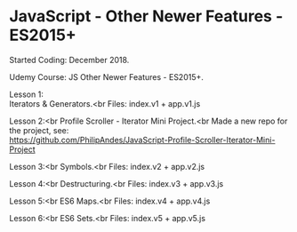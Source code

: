 # JavaScript - Other Newer Features - ES2015+

Started Coding: December 2018.

Udemy Course: JS Other Newer Features - ES2015+.

Lesson 1:<br>
Iterators & Generators.<br
Files: index.v1 + app.v1.js

Lesson 2:<br
Profile Scroller - Iterator Mini Project.<br
Made a new repo for the project, see: <br>
https://github.com/PhilipAndes/JavaScript-Profile-Scroller-Iterator-Mini-Project


Lesson 3:<br
Symbols.<br
Files: index.v2 + app.v2.js

Lesson 4:<br
Destructuring.<br
Files: index.v3 + app.v3.js

Lesson 5:<br
ES6 Maps.<br
Files: index.v4 + app.v4.js

Lesson 6:<br 
ES6 Sets.<br
Files: index.v5 + app.v5.js 
